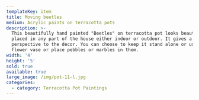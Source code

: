 ```yaml
---
templateKey: item
title: Moving beetles
medium: Acrylic paints on terracotta pots
description: >-
  This beautifully hand painted "Beetles" on terracotta pot looks beautiful when
  placed in any part of the house either indoor or outdoor. It gives a modern
  perspective to the decor. You can choose to keep it stand alone or use as a
  flower vase or place pebbles or marbles in them.
width: '4'
height: '5'
sold: true
available: true
large_image: /img/pot-11-l.jpg
categories:
  - category: Terracotta Pot Paintings
---
```


